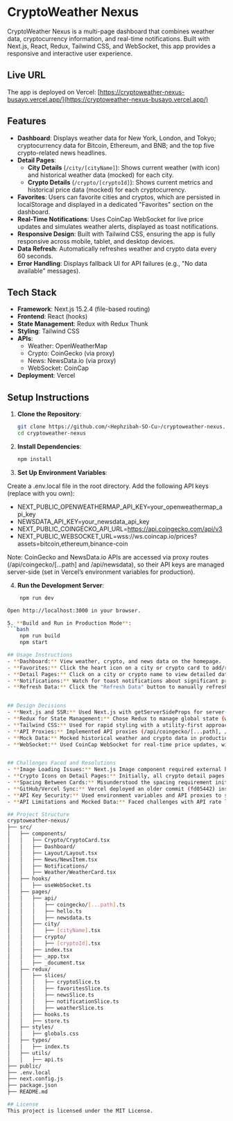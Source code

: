 # CryptoWeather Nexus

CryptoWeather Nexus is a multi-page dashboard that combines weather data, cryptocurrency information, and real-time notifications. Built with Next.js, React, Redux, Tailwind CSS, and WebSocket, this app provides a responsive and interactive user experience.

## Live URL
The app is deployed on Vercel: [https://cryptoweather-nexus-busayo.vercel.app/](https://cryptoweather-nexus-busayo.vercel.app/)

## Features
- **Dashboard**: Displays weather data for New York, London, and Tokyo; cryptocurrency data for Bitcoin, Ethereum, and BNB; and the top five crypto-related news headlines.
- **Detail Pages**:
  - **City Details** (`/city/[cityName]`): Shows current weather (with icon) and historical weather data (mocked) for each city.
  - **Crypto Details** (`/crypto/[cryptoId]`): Shows current metrics and historical price data (mocked) for each cryptocurrency.
- **Favorites**: Users can favorite cities and cryptos, which are persisted in localStorage and displayed in a dedicated "Favorites" section on the dashboard.
- **Real-Time Notifications**: Uses CoinCap WebSocket for live price updates and simulates weather alerts, displayed as toast notifications.
- **Responsive Design**: Built with Tailwind CSS, ensuring the app is fully responsive across mobile, tablet, and desktop devices.
- **Data Refresh**: Automatically refreshes weather and crypto data every 60 seconds.
- **Error Handling**: Displays fallback UI for API failures (e.g., "No data available" messages).

## Tech Stack
- **Framework**: Next.js 15.2.4 (file-based routing)
- **Frontend**: React (hooks)
- **State Management**: Redux with Redux Thunk
- **Styling**: Tailwind CSS
- **APIs**:
  - Weather: OpenWeatherMap
  - Crypto: CoinGecko (via proxy)
  - News: NewsData.io (via proxy)
  - WebSocket: CoinCap
- **Deployment**: Vercel

## Setup Instructions
1. **Clone the Repository**:
   ```bash
   git clone https://github.com/<Hephzibah-SO-Cu>/cryptoweather-nexus.git
   cd cryptoweather-nexus

2. **Install Dependencies**:
    ```bash
    npm install

3. **Set Up Environment Variables**:

Create a .env.local file in the root directory.
Add the following API keys (replace with you own):
  - NEXT_PUBLIC_OPENWEATHERMAP_API_KEY=your_openweathermap_api_key
  - NEWSDATA_API_KEY=your_newsdata_api_key
  - NEXT_PUBLIC_COINGECKO_API_URL=https://api.coingecko.com/api/v3
  - NEXT_PUBLIC_WEBSOCKET_URL=wss://ws.coincap.io/prices?assets=bitcoin,ethereum,binance-coin

  Note: CoinGecko and NewsData.io APIs are accessed via proxy routes (/api/coingecko/[...path] and /api/newsdata), so their API keys are managed server-side (set in Vercel’s environment variables for production).

4. **Run the Development Server**:
  ```bash
      npm run dev

Open http://localhost:3000 in your browser.

5. **Build and Run in Production Mode**:
  ```bash
      npm run build
      npm start

## Usage Instructions
- **Dashboard:** View weather, crypto, and news data on the homepage.
- **Favorites:** Click the heart icon on a city or crypto card to add/remove it from favorites. Favorited items appear in the "Favorites" section.
- **Detail Pages:** Click on a city or crypto name to view detailed data (e.g., /city/new-york, /crypto/bitcoin).
- **Notifications:** Watch for toast notifications about significant price changes or weather alerts.
- **Refresh Data:** Click the "Refresh Data" button to manually refresh the dashboard, or wait for the automatic 60-second refresh.


## Design Decisions
- **Next.js and SSR:** Used Next.js with getServerSideProps for server-side rendering of detail pages, ensuring SEO-friendly deep links and fast initial loads.
- **Redux for State Management:** Chose Redux to manage global state (weather, crypto, news, favorites, notifications) for consistency and scalability.
- **Tailwind CSS:** Used for rapid styling with a utility-first approach, ensuring a responsive and consistent design system.
- **API Proxies:** Implemented API proxies (/api/coingecko/[...path], /api/newsdata) to securely manage API keys in production and avoid CORS issues.
- **Mock Data:** Mocked historical weather and crypto data in production (fetchCryptoDetail, fetchCryptoHistoricalData, fetchHistoricalWeatherData) due to API limitations.
- **WebSocket:** Used CoinCap WebSocket for real-time price updates, with simulated weather alerts for simplicity.


## Challenges Faced and Resolutions
- **Image Loading Issues:** Next.js Image component required external hostnames to be configured in next.config.js. Resolved by adding images.remotePatterns for openweathermap.org, assets.coingecko.com, and coin-images.coingecko.com.
- **Crypto Icons on Detail Pages:** Initially, all crypto detail pages showed the Bitcoin icon due to hardcoded mock data. Fixed by mapping crypto IDs to their respective icon URLs in fetchCryptoDetail.
- **Spacing Between Cards:** Misunderstood the spacing requirement initially; fixed by moving space-y classes to the correct container in index.tsx.
- **GitHub/Vercel Sync:** Vercel deployed an older commit (fd05442) instead of the latest one. Resolved by confirming the Production Branch was set to main and redeploying.
- **API Key Security:** Used environment variables and API proxies to securely manage API keys, avoiding exposure in the frontend.
- **API Limitations and Mocked Data:** Faced challenges with API rate limits and lack of historical data access (e.g., OpenWeatherMap’s free tier doesn’t provide historical weather data, and CoinGecko’s free tier has rate limits). Resolved by mocking historical data (fetchCryptoDetail, fetchCryptoHistoricalData, fetchHistoricalWeatherData) to ensure functionality while staying within API constraints.

## Project Structure
cryptoweather-nexus/
├── src/
│   ├── components/
│   │   ├── Crypto/CryptoCard.tsx
│   │   ├── Dashboard/
│   │   ├── Layout/Layout.tsx
│   │   ├── News/NewsItem.tsx
│   │   ├── Notifications/
│   │   ├── Weather/WeatherCard.tsx
│   ├── hooks/
│   │   ├── useWebSocket.ts
│   ├── pages/
│   │   ├── api/
│   │   │   ├── coingecko/[...path].ts
│   │   │   ├── hello.ts
│   │   │   ├── newsdata.ts
│   │   ├── city/
│   │   │   ├── [cityName].tsx
│   │   ├── crypto/
│   │   │   ├── [cryptoId].tsx
│   │   ├── index.tsx
│   │   ├── _app.tsx
│   │   ├── _document.tsx
│   ├── redux/
│   │   ├── slices/
│   │   │   ├── cryptoSlice.ts
│   │   │   ├── favoritesSlice.ts
│   │   │   ├── newsSlice.ts
│   │   │   ├── notificationSlice.ts
│   │   │   ├── weatherSlice.ts
│   │   ├── hooks.ts
│   │   ├── store.ts
│   ├── styles/
│   │   ├── globals.css
│   ├── types/
│   │   ├── index.ts
│   ├── utils/
│   │   ├── api.ts
├── public/
├── .env.local
├── next.config.js
├── package.json
├── README.md

## License
This project is licensed under the MIT License.
